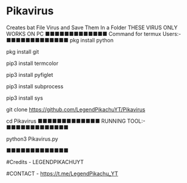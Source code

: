 # Pikavirus
Creates bat File Virus and Save Them In  a Folder THESE VIRUS ONLY WORKS ON PC
■■■■■■■■■■■■■
Command for termux Users:-
■■■■■■■■■■■■■
pkg install python

pkg install git

pip3 install termcolor

pip3 install pyfiglet

pip3 install subprocess

pip3 install sys

git clone https://github.com/LegendPikachuYT/Pikavirus

cd Pikavirus
■■■■■■■■■■■■■
RUNNING TOOL:-
■■■■■■■■■■■■■

python3 Pikavirus.py

■■■■■■■■■■■■■


#Credits - LEGENDPIKACHUYT

#CONTACT - https://t.me/LegendPikachu_YT
